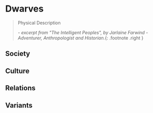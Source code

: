 # Dwarves

> Physical Description
> 
> _- excerpt from "The Intelligent Peoples", by Jarlaine Farwind - Adventurer, Anthropologist and Historian._{: .footnote .right }

## Society

## Culture

## Relations

## Variants